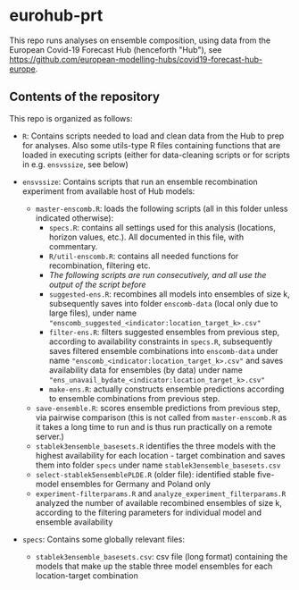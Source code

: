 # eurohub-prt

This repo runs analyses on ensemble composition, using data from the European Covid-19 Forecast Hub (henceforth "Hub"), see https://github.com/european-modelling-hubs/covid19-forecast-hub-europe.


## Contents of the repository
This repo is organized as follows: 

- `R`: Contains scripts needed to load and clean data from the Hub to prep for analyses. Also some utils-type R files containing functions that are loaded in executing scripts (either for data-cleaning scripts or for scripts in e.g. `ensvssize`, see below)

- `ensvssize`: Contains scripts that run an ensemble recombination experiment from available host of Hub models:
  - `master-enscomb.R`: loads the following scripts (all in this folder unless indicated otherwise):
    - `specs.R`: contains all settings used for this analysis (locations, horizon values, etc.). All documented in this file, with commentary.
    - `R/util-enscomb.R`: contains all needed functions for recombination, filtering etc. 
    - *The following scripts are run consecutively, and all use the output of the script before*
    - `suggested-ens.R`: recombines all models into ensembles of size k, subsequently saves into folder `enscomb-data` (local only due to large files), under name `"enscomb_suggested_<indicator:location_target_k>.csv"`
    - `filter-ens.R`: filters suggested ensembles from previous step, according to availability constraints in `specs.R`, subsequently saves filtered ensemble combinations into `enscomb-data` under name `"enscomb_<indicator:location_target_k>.csv"` and saves availability data for ensembles (by data) under name `"ens_unavail_bydate_<indicator:location_target_k>.csv"`
    - `make-ens.R`: actually constructs ensemble predictions according to ensemble combinations from previous step.
  - `save-ensemble.R`: scores ensemble predictions from previous step, via pairwise comparison (this is not called from `master-enscomb.R` as it takes a long time to run and is thus run practically on a remote server.) 
  - `stablek3ensemble_basesets.R` identifies the three models with the highest availability for each location - target combination and saves them into folder `specs` under name `stablek3ensemble_basesets.csv`
  - `select-stablek5ensemblePLDE.R` (older file): identified stable five-model ensembles for Germany and Poland only 
  - `experiment-filterparams.R` and `analyze_experiment_filterparams.R` analyzed the number of available recombined ensembles of size k, according to the filtering parameters for individual model and ensemble availability 

- `specs`: Contains some globally relevant files:
  - `stablek3ensemble_basesets.csv`: csv file (long format) containing the models that make up the stable three model ensembles for each location-target combination 
  

